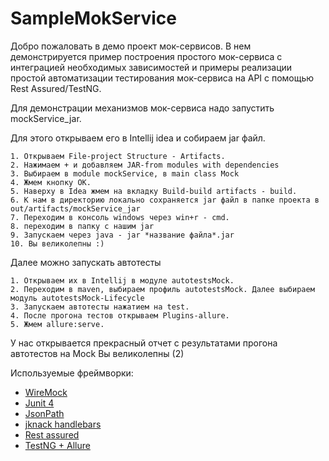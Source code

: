 # SampleMokService

Добро пожаловать в демо проект мок-сервисов. В нем демонстрируется пример построения простого мок-сервиса с интеграцией необходимых зависимостей и примеры реализации простой автоматизации тестирования мок-сервиса на API с помощью Rest Assured/TestNG.

Для демонстрации механизмов мок-сервиса надо запустить mockService_jar. 

Для этого открываем его в Intellij idea и собираем jar файл.

```
1. Открываем File-project Structure - Artifacts.
2. Нажимаем + и добавляем JAR-from modules with dependencies
3. Выбираем в module mockService, в main class Mock
4. Жмем кнопку ОК.
5. Наверху в Idea жмем на вкладку Build-build artifacts - build.
6. К нам в директорию локально сохраняется jar файл в папке проекта в out/artifacts/mockService_jar
7. Переходим в консоль windows через win+r - cmd. 
8. переходим в папку с нашим jar 
9. Запускаем через java - jar *название файла*.jar
10. Вы великолепны :)
```


Далее можно запускать автотесты

```
1. Открываем их в Intellij в модуле autotestsMock.
2. Переходим в maven, выбираем профиль autotestsMock. Далее выбираем модуль autotestsMock-Lifecycle
3. Запускаем автотесты нажатием на test.
4. После прогона тестов открываем Plugins-allure. 
5. Жмем allure:serve. 
```


У нас открывается прекрасный отчет с результатами прогона автотестов на Mock
Вы великолепны (2)



Используемые фреймворки:
- [WireMock](https://wiremock.org/docs/)
- [Junit 4](https://wiremock.org/docs/junit-extensions/)
- [JsonPath](https://www.baeldung.com/guide-to-jayway-jsonpath)
- [jknack handlebars](https://github.com/jknack/handlebars.java)
- [Rest assured](https://rest-assured.io/)
- [TestNG + Allure](https://docs.qameta.io/allure-report/frameworks/java/testng)
